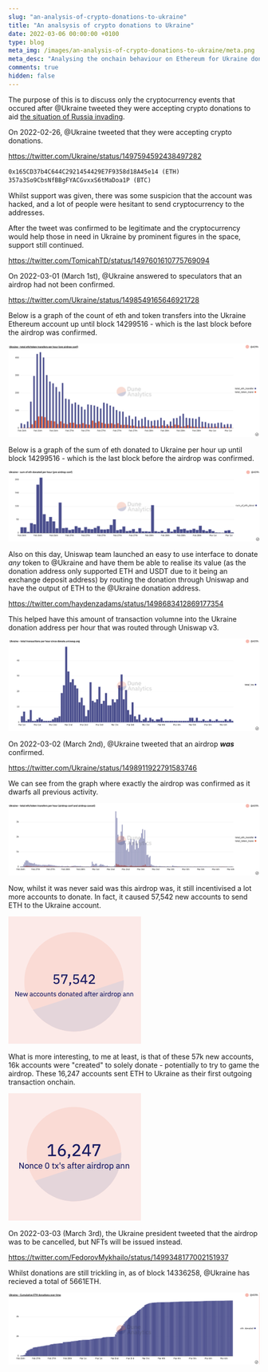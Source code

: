 ```yaml
---
slug: "an-analysis-of-crypto-donations-to-ukraine"
title: "An analsysis of crypto donations to Ukraine"
date: 2022-03-06 00:00:00 +0100
type: blog
meta_img: /images/an-analysis-of-crypto-donations-to-ukraine/meta.png 
meta_desc: "Analysing the onchain behaviour on Ethereum for Ukraine donations"
comments: true
hidden: false
---
```


The purpose of this is to discuss only the cryptocurrency events that occured after @Ukraine tweeted they were accepting crypto donations to aid [the situation of Russia invading](https://en.wikipedia.org/wiki/2021%E2%80%932022_Russo-Ukrainian_crisis#Escalation_and_invasion_(February_2022_%E2%80%93_present)).

On 2022-02-26, @Ukraine tweeted that they were accepting crypto donations.

https://twitter.com/Ukraine/status/1497594592438497282

```txt
0x165CD37b4C644C2921454429E7F9358d18A45e14 (ETH)
357a3So9CbsNfBBgFYACGvxxS6tMaDoa1P (BTC)
```

Whilst support was given, there was some suspicion that the account was hacked, and a lot of people were hesitant to send cryptocurrency to the addresses.

After the tweet was confirmed to be legitimate and the cryptocurrency would help those in need in Ukraine by prominent figures in the space, support still continued.

https://twitter.com/TomicahTD/status/1497601610775769094

On 2022-03-01 (March 1st), @Ukraine answered to speculators that an airdrop had not been confirmed.

https://twitter.com/Ukraine/status/1498549165646921728

Below is a graph of the count of eth and token transfers into the Ukraine Ethereum account up until block 14299516 - which is the last block before the airdrop was confirmed.

![/images/an-analysis-of-crypto-donations-to-ukraine/3.png](./images/an-analysis-of-crypto-donations-to-ukraine/3.png "https://dune.xyz/queries/477754")

Below is a graph of the sum of eth donated to Ukraine per hour up until block 14299516 - which is the last block before the airdrop was confirmed.

![/images/an-analysis-of-crypto-donations-to-ukraine/4.png](./images/an-analysis-of-crypto-donations-to-ukraine/4.png "https://dune.xyz/queries/477761")

Also on this day, Uniswap team launched an easy to use interface to donate _any_ token to @Ukraine and have them be able to realise its value (as the donation address only supported ETH and USDT due to it being an exchange deposit address) by routing the donation through Uniswap and have the output of ETH to the @Ukraine donation address.

https://twitter.com/haydenzadams/status/1498683412869177354

This helped have this amount of transaction volumne into the Ukraine donation address per hour that was routed through Uniswap v3.

![/images/an-analysis-of-crypto-donations-to-ukraine/9.png](./images/an-analysis-of-crypto-donations-to-ukraine/9.png "https://dune.xyz/queries/477828")


On 2022-03-02 (March 2nd), @Ukraine tweeted that an airdrop ***was*** confirmed.

https://twitter.com/Ukraine/status/1498911922791583746

We can see from the graph where exactly the airdrop was confirmed as it dwarfs all previous activity.

![/images/an-analysis-of-crypto-donations-to-ukraine/7.png](./images/an-analysis-of-crypto-donations-to-ukraine/7.png "https://dune.xyz/queries/477779")

Now, whilst it was never said was this airdrop was, it still incentivised a lot more accounts to donate. In fact, it caused 57,542 new accounts to send ETH to the Ukraine account.

![/images/an-analysis-of-crypto-donations-to-ukraine/5.png](./images/an-analysis-of-crypto-donations-to-ukraine/5.png "https://dune.xyz/queries/466264")

What is more interesting, to me at least, is that of these 57k new accounts, 16k accounts were "created" to solely donate - potentially to try to game the airdrop. These 16,247 accounts sent ETH to Ukraine as their first outgoing transaction onchain.

![/images/an-analysis-of-crypto-donations-to-ukraine/6.png](./images/an-analysis-of-crypto-donations-to-ukraine/6.png "https://dune.xyz/queries/466271")

On 2022-03-03 (March 3rd), the Ukraine president tweeted that the airdrop was to be cancelled, but NFTs will be issued instead.

https://twitter.com/FedorovMykhailo/status/1499348177002151937

Whilst donations are still trickling in, as of block 14336258, @Ukraine has recieved a total of 5661ETH.

![/images/an-analysis-of-crypto-donations-to-ukraine/10.png](./images/an-analysis-of-crypto-donations-to-ukraine/10.png "https://dune.xyz/queries/477840")